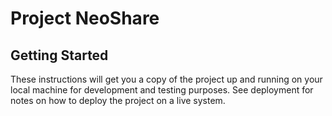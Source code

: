 # Project NeoShare
 

## Getting Started

These instructions will get you a copy of the project up and running on your local machine for development and testing purposes. See deployment for notes on how to deploy the project on a live system.

